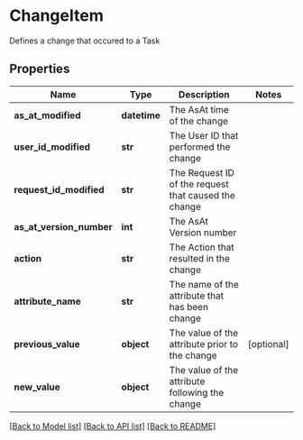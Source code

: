 # ChangeItem

Defines a change that occured to a Task

## Properties
Name | Type | Description | Notes
------------ | ------------- | ------------- | -------------
**as_at_modified** | **datetime** | The AsAt time of the change | 
**user_id_modified** | **str** | The User ID that performed the change | 
**request_id_modified** | **str** | The Request ID of the request that caused the change | 
**as_at_version_number** | **int** | The AsAt Version number | 
**action** | **str** | The Action that resulted in the change | 
**attribute_name** | **str** | The name of the attribute that has been change | 
**previous_value** | **object** | The value of the attribute prior to the change | [optional] 
**new_value** | **object** | The value of the attribute following the change | 

[[Back to Model list]](../README.md#documentation-for-models) [[Back to API list]](../README.md#documentation-for-api-endpoints) [[Back to README]](../README.md)


